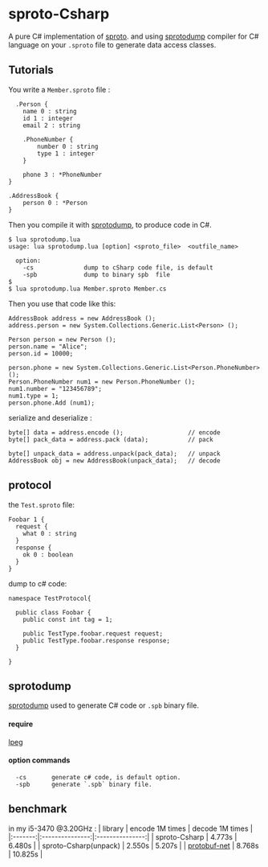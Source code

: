 sproto-Csharp
=============

A pure C# implementation of [sproto](https://github.com/cloudwu/sproto). and using [sprotodump](https://github.com/lvzixun/sproto-Csharp/blob/master/tools/sprotodump.lua) compiler for C# language on your `.sproto` file to generate data access classes.

## Tutorials
You write a `Member.sproto` file :
```
  .Person {
    name 0 : string
    id 1 : integer
    email 2 : string

    .PhoneNumber {
        number 0 : string
        type 1 : integer
    }

    phone 3 : *PhoneNumber
}

.AddressBook {
    person 0 : *Person
}
```
Then you compile it with [sprotodump](https://github.com/lvzixun/sproto-Csharp/blob/master/tools/sprotodump.lua), to produce code in C#.


```
$ lua sprotodump.lua
usage: lua sprotodump.lua [option] <sproto_file>  <outfile_name>

  option:
    -cs              dump to cSharp code file, is default
    -spb             dump to binary spb  file
$
$ lua sprotodump.lua Member.sproto Member.cs
```

Then you use that code like this:

~~~~.c#
AddressBook address = new AddressBook ();
address.person = new System.Collections.Generic.List<Person> ();

Person person = new Person ();
person.name = "Alice";
person.id = 10000;

person.phone = new System.Collections.Generic.List<Person.PhoneNumber> ();
Person.PhoneNumber num1 = new Person.PhoneNumber ();
num1.number = "123456789";
num1.type = 1;
person.phone.Add (num1);
~~~~

serialize and deserialize :
~~~~.c#
byte[] data = address.encode ();                  // encode 
byte[] pack_data = address.pack (data);           // pack

byte[] unpack_data = address.unpack(pack_data);   // unpack
AddressBook obj = new AddressBook(unpack_data);   // decode
~~~~

## protocol
the `Test.sproto` file:
```
Foobar 1 {
  request {
    what 0 : string
  }
  response {
    ok 0 : boolean
  }
}
```

dump to c# code:
~~~~.c#
namespace TestProtocol{ 
  
  public class Foobar {
    public const int tag = 1;

    public TestType.foobar.request request;
    public TestType.foobar.response response;
  }

}
~~~~


## sprotodump
[sprotodump](https://github.com/lvzixun/sproto-Csharp/blob/master/tools/sprotodump.lua) used to generate C# code or `.spb` binary file.

#### require
  [lpeg](http://www.inf.puc-rio.br/~roberto/lpeg/)

#### option commands
```
  -cs       generate c# code, is default option.
  -spb      generate `.spb` binary file. 
```

## benchmark

in my i5-3470 @3.20GHz :
| library | encode 1M times | decode 1M times |
|:-------:|:---------------:|:---------------:|
| sproto-Csharp | 4.773s         | 6.480s     |
| sproto-Csharp(unpack) | 2.550s | 5.207s     |
| [protobuf-net](https://github.com/mgravell/protobuf-net) | 8.768s | 10.825s |







